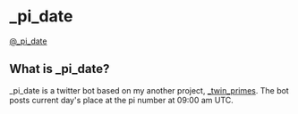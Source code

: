# _pi_date

[@_pi_date](https://twitter.com/_pi_date)

## What is _pi_date?
\_pi_date is a twitter bot based on my another project, [_twin_primes](https://github.com/cetinerhalil/_twin_primes). The bot posts current day's place at the pi number at 09:00 am UTC.
